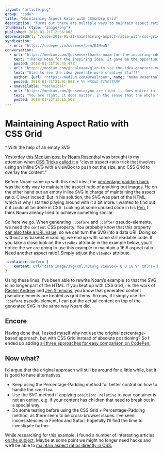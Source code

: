 ```yaml
---
layout: "article.pug"
group: "code"
title: "Maintaining Aspect Ratio with CSS&nbsp;Grid"
description: "Turns out there are multiple ways to maintain aspect ratio nowadays."
thumbnail: {type: "image/png"}
published: 2018-01-21T12:56:00Z
deprecatedUrl: "/code/2018-01-21-maintaining-aspect-ratio-with-css-grid"
syndication:
  - url: "https://codepen.io/cssence/pen/BJMwwN"
conversation:
  - url: "https://medium.com/@cssence/thanks-noam-for-the-inspiring-idea-it-gave-me-the-opportunity-to-explore-additional-options-f939f8ac10c1"
    text: "Thanks Noam for the inspiring idea, it gave me the opportunity to explore additional options. While turning this into pure CSS by using generated content for the SVG (similar to what Chris did), I ran into some additional quirks such as the need to add line-height:0 for certain browsers, but all in all, it works.<br><br>[cssence.com/code/2018-01-21-maintaining-aspect-ratio-with-css-grid](https://cssence.com/2018/maintaining-aspect-ratio-with-css-grid)"
    posted: 2018-01-21T16:45:47Z
  - url: "https://medium.com/@realnoam/glad-to-see-the-idea-generate-more-creative-stuff-44508994a399"
    text: "Glad to see the idea generate more creative stuff!"
    author: {url: "https://medium.com/@realnoam", name: "Noam Rosenthal"}
    posted: 2018-01-21T21:01:00Z # %% WRONG TIMESTAMP
  - unavailable: "technical"
  - url: "https://medium.com/@cssence/you-are-right-it-does-matter-in-the-sense-that-it-the-whole-thing-is-somehow-constrained-5e250a5d6179"
    text: "You are right, it does matter, in the sense that the whole thing is somehow constrained (otherwise it gets unnecessarily large for demonstration purposes). Nevertheless, even if you remove the body width or specify a width for each container individually you should end up with 16:9 content boxes."
    posted: 2018-01-22T13:15:50Z
---
```


# Maintaining Aspect Ratio with CSS&nbsp;Grid
^ With the help of an empty SVG

Yesterday [this Medium post](https://medium.com/@realnoam/keeping-aspect-ratio-with-html-and-no-padding-tricks-40705656808b) by [Noam Rosenthal](https://twitter.com/realnoam) was brought to my attention when [CSS Tricks called it](https://twitter.com/Real_CSS_Tricks/status/954760435860873216) a <q cite="https://twitter.com/Real_CSS_Tricks/status/954760435860873216">clever aspect-ratio trick that involves using an inline SVG with a viewBox to push out the size, and CSS Grid to overlay the content.</q>

Before Noam came up with this neat idea, the [percentage padding hack](https://css-tricks.com/aspect-ratio-boxes/) was the only way to maintain the aspect ratio of anything but images. He on the other hand put an empty inline SVG in charge of maintaining the aspect ratio. Clever indeed! But in his solution, the SVG was part of the HTML, which is why I started playing around with it a bit more. I wanted to find out if it could all be done in CSS. Looking at some unused code in his [Pen](https://codepen.io/noamr/pen/mpamVN), I think Noam already tried to achieve something similar.

So here we go. When generating `::before` and `::after` pseudo-elements, we need the `content` CSS property. You probably know that this property [can also take a URL value,](https://developer.mozilla.org/en-US/docs/Web/CSS/content) so we can turn the SVG into a data URI. Doing so without any base64 encoding, we end up with some still readable code. If you take a close look on the `viewBox` attribute in the example below, you’ll notice the we are going to use this example to maintain a 16:9 aspect ratio. Need another aspect ratio? Simply adjust the `viewBox` attribute.

```css
.container::before {
	content: url("data:image/svg+xml,%3Csvg viewBox='0 0 16 9' xmlns='http://www.w3.org/2000/svg'%3E%3C/svg%3E");
}
```

Using these lines, I’ve been able to rewrite Noam’s example so that the SVG is no longer part of the HTML. If you kept up with CSS Grid, i.e. the work of [Rachel Andrew](https://twitter.com/rachelandrew) and [Jen Simmons,](https://twitter.com/jensimmons) you know that generated content pseudo-elements are treated as grid items. So now, if I simply use the `::before` pseudo-element, I can put the actual content on top of the generated SVG in the same way Noam did.

## Encore

Having done that, I asked myself why not use the original percentage-based approach, but with CSS Grid instead of absolute positioning? So I ended up adding [all three approaches for easy comparison on CodePen.](https://codepen.io/cssence/pen/BJMwwN)

## Now what?

I’d argue that the original approach will still be around for a little while, but it is good to have alternatives.

* Keep using the Percentage-Padding method for better control on how to handle the `overflow`.
* Use the SVG method if applying `position: relative` to your container is not an option, e.g. if your content has children that need to break out in a special way.
* Do some testing before using the CSS Grid + Percentage-Padding method, as there seem to be cross-browser issues. I’ve seen inconsistencies in Firefox and Safari, hopefully I’ll find the time to investigate further.

While researching for this example, I found a number of interesting articles [on the subject.](https://ramenhog.com/blog/2017/05/09/experiments-in-fixed-aspect-ratios) Maybe at some point we might no longer need hacks and we’ll be able to [maintain aspect ratios directly in CSS.](https://www.bram.us/2017/06/16/aspect-ratios-in-css-are-a-hack/)
